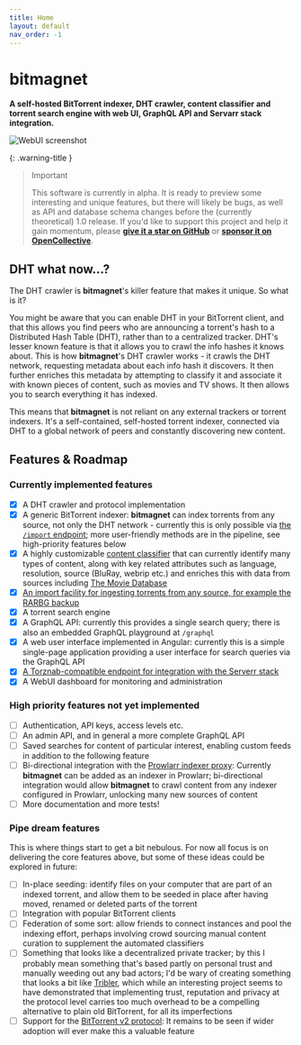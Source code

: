 ```yaml
---
title: Home
layout: default
nav_order: -1
---
```


# bitmagnet

**A self-hosted BitTorrent indexer, DHT crawler, content classifier and torrent search engine with web UI, GraphQL API and Servarr stack integration.**

![WebUI screenshot](/assets/images/webui-1.png)

{: .warning-title }

> Important
>
> This software is currently in alpha. It is ready to preview some interesting and unique features, but there will likely be bugs, as well as API and database schema changes before the (currently theoretical) 1.0 release. If you'd like to support this project and help it gain momentum, please **[give it a star on GitHub](https://github.com/bitmagnet-io/bitmagnet)** or **[sponsor it on OpenCollective](https://opencollective.com/bitmagnet)**.

## DHT what now...?

The DHT crawler is **bitmagnet**'s killer feature that makes it unique. So what is it?

You might be aware that you can enable DHT in your BitTorrent client, and that this allows you find peers who are announcing a torrent's hash to a Distributed Hash Table (DHT), rather than to a centralized tracker. DHT's lesser known feature is that it allows you to crawl the info hashes it knows about. This is how **bitmagnet**'s DHT crawler works - it crawls the DHT network, requesting metadata about each info hash it discovers. It then further enriches this metadata by attempting to classify it and associate it with known pieces of content, such as movies and TV shows. It then allows you to search everything it has indexed.

This means that **bitmagnet** is not reliant on any external trackers or torrent indexers. It's a self-contained, self-hosted torrent indexer, connected via DHT to a global network of peers and constantly discovering new content.

## Features & Roadmap

### Currently implemented features

- [x] A DHT crawler and protocol implementation
- [x] A generic BitTorrent indexer: **bitmagnet** can index torrents from any source, not only the DHT network - currently this is only possible via [the `/import` endpoint](/guides/import.html); more user-friendly methods are in the pipeline, see high-priority features below
- [x] A highly customizable <a href="/guides/classifier.html">content classifier</a> that can currently identify many types of content, along with key related attributes such as language, resolution, source (BluRay, webrip etc.) and enriches this with data from sources including [The Movie Database](https://www.themoviedb.org/)
- [x] [An import facility for ingesting torrents from any source, for example the RARBG backup](/guides/import.html)
- [x] A torrent search engine
- [x] A GraphQL API: currently this provides a single search query; there is also an embedded GraphQL playground at `/graphql`
- [x] A web user interface implemented in Angular: currently this is a simple single-page application providing a user interface for search queries via the GraphQL API
- [x] [A Torznab-compatible endpoint for integration with the Serverr stack](/guides/servarr-integration.html)
- [x] A WebUI dashboard for monitoring and administration

### High priority features not yet implemented

- [ ] Authentication, API keys, access levels etc.
- [ ] An admin API, and in general a more complete GraphQL API
- [ ] Saved searches for content of particular interest, enabling custom feeds in addition to the following feature
- [ ] Bi-directional integration with the [Prowlarr indexer proxy](https://prowlarr.com/): Currently **bitmagnet** can be added as an indexer in Prowlarr; bi-directional integration would allow **bitmagnet** to crawl content from any indexer configured in Prowlarr, unlocking many new sources of content
- [ ] More documentation and more tests!

### Pipe dream features

This is where things start to get a bit nebulous. For now all focus is on delivering the core features above, but some of these ideas could be explored in future:

- [ ] In-place seeding: identify files on your computer that are part of an indexed torrent, and allow them to be seeded in place after having moved, renamed or deleted parts of the torrent
- [ ] Integration with popular BitTorrent clients
- [ ] Federation of some sort: allow friends to connect instances and pool the indexing effort, perhaps involving crowd sourcing manual content curation to supplement the automated classifiers
- [ ] Something that looks like a decentralized private tracker; by this I probably mean something that's based partly on personal trust and manually weeding out any bad actors; I'd be wary of creating something that looks a bit like [Tribler](https://github.com/Tribler/tribler), which while an interesting project seems to have demonstrated that implementing trust, reputation and privacy at the protocol level carries too much overhead to be a compelling alternative to plain old BitTorrent, for all its imperfections
- [ ] Support for the [BitTorrent v2 protocol](https://blog.libtorrent.org/2020/09/bittorrent-v2/): It remains to be seen if wider adoption will ever make this a valuable feature
